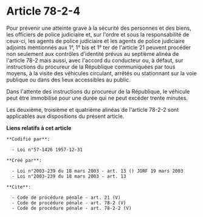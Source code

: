 # Article 78-2-4

Pour prévenir une atteinte grave à la sécurité des personnes et des biens, les officiers de police judiciaire et, sur l'ordre
et sous la responsabilité de ceux-ci, les agents de police judiciaire et les agents de police judiciaire adjoints mentionnés
aux 1°, 1° bis et 1° ter de l'article 21 peuvent procéder non seulement aux contrôles d'identité prévus au septième alinéa de
l'article 78-2 mais aussi, avec l'accord du conducteur ou, à défaut, sur instructions du procureur de la République
communiquées par tous moyens, à la visite des véhicules circulant, arrêtés ou stationnant sur la voie publique ou dans des
lieux accessibles au public. 

Dans l'attente des instructions du procureur de la République, le véhicule peut être immobilisé pour une durée qui ne peut
excéder trente minutes. 

Les deuxième, troisième et quatrième alinéas de l'article 78-2-2 sont applicables aux dispositions du présent article.

**Liens relatifs à cet article**

	**Codifié par**:

	  - Loi n°57-1426 1957-12-31

	**Créé par**:

	  - Loi n°2003-239 du 18 mars 2003 - art. 13 () JORF 19 mars 2003
	  - Loi n°2003-239 du 18 mars 2003 - art. 13

	**Cite**:

	  - Code de procédure pénale - art. 21 (V)
	  - Code de procédure pénale - art. 78-2 (V)
	  - Code de procédure pénale - art. 78-2-2 (V)
